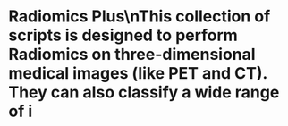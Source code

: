 # Radiomics Plus\nThis collection of scripts is designed to perform Radiomics on three-dimensional medical images (like PET and CT). They can also classify a wide range of i